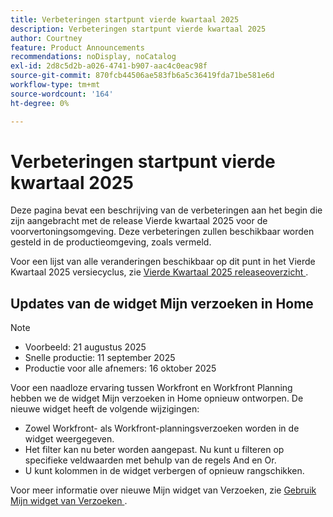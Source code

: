 ```yaml
---
title: Verbeteringen startpunt vierde kwartaal 2025
description: Verbeteringen startpunt vierde kwartaal 2025
author: Courtney
feature: Product Announcements
recommendations: noDisplay, noCatalog
exl-id: 2d8c5d2b-a026-4741-b907-aac4c0eac98f
source-git-commit: 870fcb44506ae583fb6a5c36419fda71be581e6d
workflow-type: tm+mt
source-wordcount: '164'
ht-degree: 0%

---
```


# Verbeteringen startpunt vierde kwartaal 2025

Deze pagina bevat een beschrijving van de verbeteringen aan het begin die zijn aangebracht met de release Vierde kwartaal 2025 voor de voorvertoningsomgeving. Deze verbeteringen zullen beschikbaar worden gesteld in de productieomgeving, zoals vermeld.

Voor een lijst van alle veranderingen beschikbaar op dit punt in het Vierde Kwartaal 2025 versiecyclus, zie [ Vierde Kwartaal 2025 releaseoverzicht ](/help/quicksilver/product-announcements/product-releases/25-q4-release-activity/25-q4-release-overview.md).

## Updates van de widget Mijn verzoeken in Home

>[!NOTE]
>
>* Voorbeeld: 21 augustus 2025
>* Snelle productie: 11 september 2025
>* Productie voor alle afnemers: 16 oktober 2025

Voor een naadloze ervaring tussen Workfront en Workfront Planning hebben we de widget Mijn verzoeken in Home opnieuw ontworpen. De nieuwe widget heeft de volgende wijzigingen:

* Zowel Workfront- als Workfront-planningsverzoeken worden in de widget weergegeven.
* Het filter kan nu beter worden aangepast. Nu kunt u filteren op specifieke veldwaarden met behulp van de regels And en Or.
* U kunt kolommen in de widget verbergen of opnieuw rangschikken.

Voor meer informatie over nieuwe Mijn widget van Verzoeken, zie [ Gebruik Mijn widget van Verzoeken ](/help/quicksilver/workfront-basics/using-home/using-the-home-area/my-requests-widget.md).
